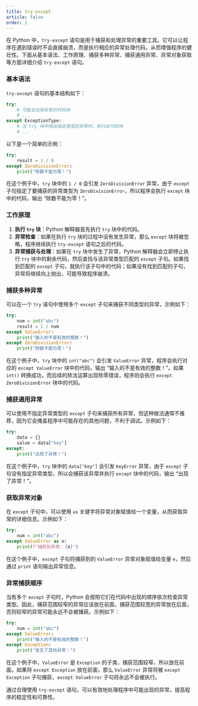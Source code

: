 ```yaml
---
title: try-except
article: false
order: 1
---
```


在 Python 中，`try-except` 语句是用于捕获和处理异常的重要工具。它可以让程序在遇到错误时不会直接崩溃，而是执行相应的异常处理代码，从而增强程序的健壮性。下面从基本语法、工作原理、捕获多种异常、捕获通用异常、异常对象获取等方面详细介绍 `try-except` 语句。

### 基本语法
`try-except` 语句的基本结构如下：
```python
try:
    # 可能会出现异常的代码块
    # ...
except ExceptionType:
    # 当 try 块中抛出指定类型的异常时，执行此代码块
    # ...
```
以下是一个简单的示例：
```python
try:
    result = 1 / 0
except ZeroDivisionError:
    print("除数不能为零！")
```
在这个例子中，`try` 块中的 `1 / 0` 会引发 `ZeroDivisionError` 异常，由于 `except` 子句指定了要捕获的异常类型为 `ZeroDivisionError`，所以程序会执行 `except` 块中的代码，输出 “除数不能为零！”。

### 工作原理
1. **执行 `try` 块**：Python 解释器首先执行 `try` 块中的代码。
2. **异常检查**：如果在执行 `try` 块的过程中没有发生异常，那么 `except` 块将被忽略，程序继续执行 `try-except` 语句之后的代码。
3. **异常捕获与处理**：如果在 `try` 块中发生了异常，Python 解释器会立即停止执行 `try` 块中的剩余代码，然后查找与该异常类型匹配的 `except` 子句。如果找到匹配的 `except` 子句，就执行该子句中的代码；如果没有找到匹配的子句，异常将继续向上抛出，可能导致程序崩溃。

### 捕获多种异常
可以在一个 `try` 语句中使用多个 `except` 子句来捕获不同类型的异常，示例如下：
```python
try:
    num = int("abc")
    result = 1 / num
except ValueError:
    print("输入的不是有效的整数！")
except ZeroDivisionError:
    print("除数不能为零！")
```
在这个例子中，`try` 块中的 `int("abc")` 会引发 `ValueError` 异常，程序会执行对应的 `except ValueError` 块中的代码，输出 “输入的不是有效的整数！”。如果 `int()` 转换成功，而后续的除法运算出现除零错误，程序则会执行 `except ZeroDivisionError` 块中的代码。

### 捕获通用异常
可以使用不指定异常类型的 `except` 子句来捕获所有异常，但这种做法通常不推荐，因为它会掩盖程序中可能存在的其他问题，不利于调试。示例如下：
```python
try:
    data = {}
    value = data["key"]
except:
    print("出现了异常！")
```
在这个例子中，`try` 块中的 `data["key"]` 会引发 `KeyError` 异常，由于 `except` 子句没有指定异常类型，所以会捕获该异常并执行 `except` 块中的代码，输出 “出现了异常！”。

### 获取异常对象
在 `except` 子句中，可以使用 `as` 关键字将异常对象赋值给一个变量，从而获取异常的详细信息。示例如下：
```python
try:
    num = int("abc")
except ValueError as e:
    print(f"捕获到异常: {e}")
```
在这个例子中，`except` 子句将捕获到的 `ValueError` 异常对象赋值给变量 `e`，然后通过 `print` 语句输出异常信息。

### 异常捕获顺序
当有多个 `except` 子句时，Python 会按照它们在代码中出现的顺序依次检查异常类型。因此，捕获范围较窄的异常应该放在前面，捕获范围较宽的异常放在后面，否则较窄的异常可能永远不会被捕获。示例如下：
```python
try:
    num = int("abc")
except ValueError:
    print("输入的不是有效的整数！")
except Exception:
    print("发生了其他异常！")
```
在这个例子中，`ValueError` 是 `Exception` 的子类，捕获范围较窄，所以放在前面。如果将 `except Exception` 放在前面，那么 `ValueError` 异常将被 `except Exception` 子句捕获，`except ValueError` 子句将永远不会被执行。

通过合理使用 `try-except` 语句，可以有效地处理程序中可能出现的异常，提高程序的稳定性和可靠性。 